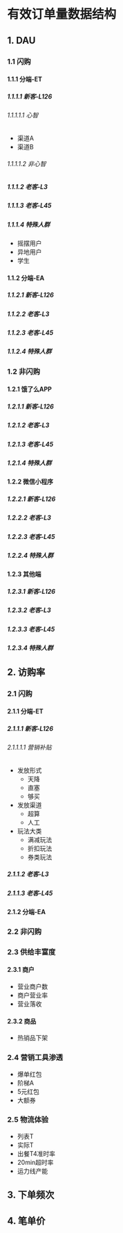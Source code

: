 # 有效订单量数据结构

## 1. DAU
### 1.1 闪购
#### 1.1.1 分端-ET
##### 1.1.1.1 新客-L126
###### 1.1.1.1.1 心智
- 渠道A
- 渠道B
###### 1.1.1.1.2 非心智

##### 1.1.1.2 老客-L3

##### 1.1.1.3 老客-L45

##### 1.1.1.4 特殊人群
- 摇摆用户
- 异地用户
- 学生

#### 1.1.2 分端-EA
##### 1.1.2.1 新客-L126
##### 1.1.2.2 老客-L3
##### 1.1.2.3 老客-L45
##### 1.1.2.4 特殊人群

### 1.2 非闪购
#### 1.2.1 饿了么APP
##### 1.2.1.1 新客-L126
##### 1.2.1.2 老客-L3
##### 1.2.1.3 老客-L45
##### 1.2.1.4 特殊人群

#### 1.2.2 微信小程序
##### 1.2.2.1 新客-L126
##### 1.2.2.2 老客-L3
##### 1.2.2.3 老客-L45
##### 1.2.2.4 特殊人群

#### 1.2.3 其他端
##### 1.2.3.1 新客-L126
##### 1.2.3.2 老客-L3
##### 1.2.3.3 老客-L45
##### 1.2.3.4 特殊人群

## 2. 访购率
### 2.1 闪购
#### 2.1.1 分端-ET
##### 2.1.1.1 新客-L126
###### 2.1.1.1.1 营销补贴
- 发放形式
  - 天降
  - 直塞
  - 够买
- 发放渠道
  - 超算
  - 人工
- 玩法大类
  - 满减玩法
  - 折扣玩法
  - 券类玩法

##### 2.1.1.2 老客-L3

##### 2.1.1.3 老客-L45

#### 2.1.2 分端-EA

### 2.2 非闪购

### 2.3 供给丰富度
#### 2.3.1 商户
- 营业商户数
- 商户营业率
- 营业落收

#### 2.3.2 商品
- 热销品下架

### 2.4 营销工具渗透
- 爆单红包
- 阶梯A
- 5元红包
- 大额券

### 2.5 物流体验
- 列表T
- 实际T
- 出餐T4准时率
- 20min超时率
- 运力线产能

## 3. 下单频次

## 4. 笔单价